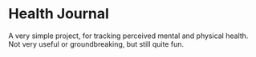 # Health Journal

A very simple project, for tracking perceived mental and physical health. Not very useful or groundbreaking, but still quite fun. 

